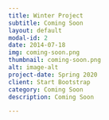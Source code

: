 ```yaml
---
title: Winter Project
subtitle: Coming Soon
layout: default
modal-id: 2
date: 2014-07-18
img: coming-soon.png
thumbnail: coming-soon.png
alt: image-alt
project-date: Spring 2020
client: Start Bootstrap
category: Coming Soon
description: Coming Soon

---
```

